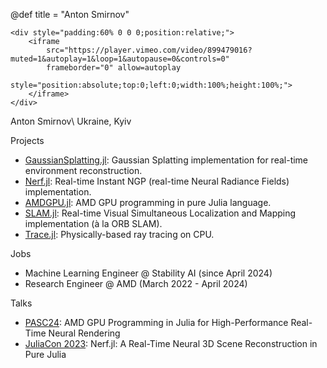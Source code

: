 @def title = "Anton Smirnov"

~~~
<div style="padding:60% 0 0 0;position:relative;">
    <iframe
        src="https://player.vimeo.com/video/899479016?muted=1&autoplay=1&loop=1&autopause=0&controls=0"
        frameborder="0" allow=autoplay
        style="position:absolute;top:0;left:0;width:100%;height:100%;">
    </iframe>
</div>
~~~

Anton Smirnov\\
Ukraine, Kyiv

Projects

- [GaussianSplatting.jl](https://github.com/JuliaNeuralGraphics/GaussianSplatting.jl):
    Gaussian Splatting implementation for real-time environment reconstruction.
- [Nerf.jl](https://github.com/JuliaNeuralGraphics/Nerf.jl):
    Real-time Instant NGP (real-time Neural Radiance Fields) implementation.
- [AMDGPU.jl](https://github.com/JuliaGPU/AMDGPU.jl):
    AMD GPU programming in pure Julia language.
- [SLAM.jl](https://github.com/pxl-th/SLAM.jl):
    Real-time Visual Simultaneous Localization and Mapping implementation
    (à la ORB SLAM).
- [Trace.jl](https://github.com/pxl-th/Trace.jl):
    Physically-based ray tracing on CPU.

Jobs

- Machine Learning Engineer @ Stability AI (since April 2024)
- Research Engineer @ AMD (March 2022 - April 2024)

Talks

- [PASC24](https://pasc24.pasc-conference.org/presentation/?id=msa243&sess=sess131):
    AMD GPU Programming in Julia for High-Performance Real-Time Neural Rendering
- [JuliaCon 2023](https://youtu.be/wmCra6roZn4?si=jhVBepTqvlvTyaEZ):
    Nerf.jl: A Real-Time Neural 3D Scene Reconstruction in Pure Julia

